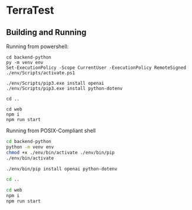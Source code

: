 # TerraTest

## Building and Running

Running from powershell:
```pwsh
cd backend-python
py -m venv env
Set-ExecutionPolicy -Scope CurrentUser -ExecutionPolicy RemoteSigned
./env/Scripts/activate.ps1

./env/Scripts/pip3.exe install openai
./env/Scripts/pip3.exe install python-dotenv

cd ..

cd web
npm i
npm run start
```

Running from POSIX-Compliant shell
```bash
cd backend-python
python -m venv env
chmod +x ./env/bin/activate ./env/bin/pip
./env/bin/activate

./env/bin/pip install openai python-dotenv

cd ..

cd web
npm i
npm run start
```